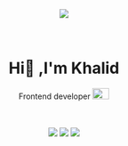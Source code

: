 <div align="center">
   <img src="https://ouch-cdn2.icons8.com/NjO2EaVFBX-VZ-1rhL0pU3UilbdEGS-tiD1k_Yy2Kw4/rs:fit:256:292/czM6Ly9pY29uczgu/b3VjaC1wcm9kLmFz/c2V0cy9zdmcvNDk4/L2E2ZmNiYjAzLWE5/ZmQtNGRiYS04ZmEz/LTkzMjg2ZTVjYjA0/Zi5zdmc.png" />
</div>
<br>
<br>
<h1 align="center">Hi👋 ,I'm Khalid </h1> 
<p align="center"> Frontend developer <img width="30px" height="20px" src="https://ouch-cdn2.icons8.com/PaL9Sfo3hOz54YAD3yYwc1233I72FE-bj5V65eOdzIo/rs:fit:256:109/czM6Ly9pY29uczgu/b3VjaC1wcm9kLmFz/c2V0cy9zdmcvODc1/L2FmY2NjMDZiLTlk/MmMtNDFiNC04YzJh/LWM3YjcxYzNkZmRm/Ni5zdmc.png"/></p>
<br>
<br>
<div align="center">
   <a herf="https://khalidsalah.netlify.app/">
     <img src="https://img.shields.io/badge/website-000000?style=for-the-badge&logo=About.me&logoColor=white"/>
   </a>
   <a herf="https://twitter.com/khalidsalah1522">
    <img src="https://img.shields.io/badge/Twitter-1DA1F2?style=for-the-badge&logo=twitter&logoColor=white"/>
   </a>
   <a herf="https://www.linkedin.com/in/khalidsalah/">
    <img src="https://img.shields.io/badge/LinkedIn-0077B5?style=for-the-badge&logo=linkedin&logoColor=white"/>
   </a>
</div>
